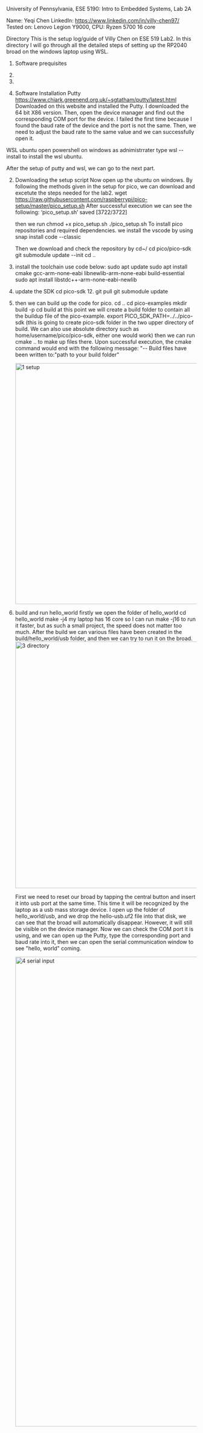 University of Pennsylvania, ESE 5190: Intro to Embedded Systems, Lab 2A

   Name: Yeqi Chen 
   LinkedIn: https://www.linkedin.com/in/villy-chen97/
   Tested on: Lenovo Legion Y9000, CPU: Ryzen 5700 16 core

Directory
This is the setup log/guide of Villy Chen on ESE 519 Lab2. In this directory I will go through all the detailed steps of setting up the RP2040 broad on the windows laptop using WSL. 
1. Software prequisites 
2. 
3. 


1. Software Installation 
Putty
https://www.chiark.greenend.org.uk/~sgtatham/putty/latest.html 
Downloaded on this website and installed the Putty. I downloaded the 64 bit X86 version. 
Then, open the device manager and find out the corresponding COM port for the device. I failed the first time because I found the baud rate of the device and the port is not the same. Then, we need to adjust the baud rate to the same value and we can successfully open it. 

WSL ubuntu
open powershell on windows as adnimistrrater 
type wsl --install to install the wsl ubuntu.

After the setup of putty and wsl, we can go to the next part. 

2. Downloading the setup script 
Now open up the ubuntu on windows. By following the methods given in the setup for pico, we can download and excetute the steps needed for the lab2. 
   wget https://raw.githubusercontent.com/raspberrypi/pico-setup/master/pico_setup.sh
  After successful execution we can see the following: 
    ‘pico_setup.sh’ saved [3722/3722]
   
   then we run 
    chmod +x pico_setup.sh
    ./pico_setup.sh
   To install pico repositories and required dependencies. 
   we install the vscode by using   snap install code --classic 
   
   Then we download and check the repository by 
   cd~/
   cd pico/pico-sdk 
   git submodule update --init 
   cd ..
   
3. install the toolchain 
    use code below: 
    sudo apt update 
    sudo apt install cmake gcc-arm-none-eabi libnewlib-arm-none-eabi build-essential
    sudo apt install libstdc++-arm-none-eabi-newlib

4. update the SDK
    cd pico-sdk 12. git pull 
    git submodule update
   
5. then we can build up the code for pico. 
    cd .. 
    cd pico-examples 
    mkdir build -p
    cd build
    at this point we will create a build folder to contain all the buildup file of the pico-example. 
    export PICO_SDK_PATH=../../pico-sdk (this is going to create pico-sdk folder in the two upper directory of build. We can also use absolute directory such as home/username/pico/pico-sdk, either one would work)
    then we can run cmake .. to make up files there. 
    Upon successful execution, the cmake command would end with the following message: "-- Build files have been written to:"path to your build folder"
    
    <img width="636" alt="1 setup" src="https://user-images.githubusercontent.com/44985032/195965501-5e4822dd-f856-4a3c-98b4-556e25c0bb5c.png">

6. build and run hello_world
    firstly we open the folder of hello_world
    cd hello_world
    make -j4 
    my laptop has 16 core so I can run make -j16 to run it faster, but as such a small project, the speed does not matter too much. 
    After the build we can various files have been created in the build/hello_world/usb folder, and then we can try to run it on the broad. 
    <img width="651" alt="3 directory" src="https://user-images.githubusercontent.com/44985032/195965512-37170e80-f8db-41bc-b043-b67a04099be1.png">

    First we need to reset our broad by tapping the central button and insert it into usb port at the same time. This time it will be recognized by the laptop as a usb mass storage device. 
    I open up the folder of hello_world/usb, and we drop the hello-usb.uf2 file into that disk, we can see that the broad will automatically disappear. However, it will still be visible on the device manager. Now we can check the COM port it is using, and we can open up the Putty, type the corresponding port and baud rate into it, then we can open the serial communication window to see "hello, world" coming. 
    
    
    <img width="1240" alt="4  serial input" src="https://user-images.githubusercontent.com/44985032/195965519-4a15fb69-ecbf-40d0-a5da-e3b8b8625778.png">

    
